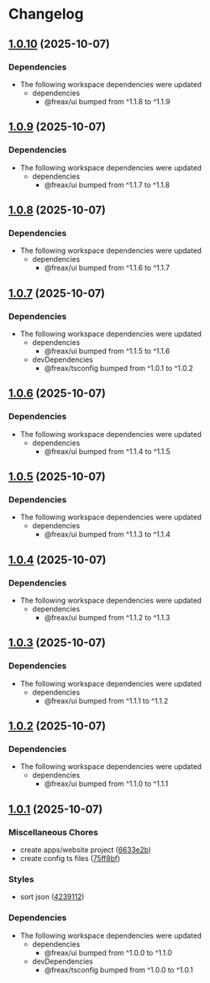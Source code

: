 # Changelog

## [1.0.10](https://github.com/freax-io/freax/compare/website-v1.0.9...website-v1.0.10) (2025-10-07)


### Dependencies

* The following workspace dependencies were updated
  * dependencies
    * @freax/ui bumped from ^1.1.8 to ^1.1.9

## [1.0.9](https://github.com/freax-io/freax/compare/website-v1.0.8...website-v1.0.9) (2025-10-07)


### Dependencies

* The following workspace dependencies were updated
  * dependencies
    * @freax/ui bumped from ^1.1.7 to ^1.1.8

## [1.0.8](https://github.com/freax-io/freax/compare/website-v1.0.7...website-v1.0.8) (2025-10-07)


### Dependencies

* The following workspace dependencies were updated
  * dependencies
    * @freax/ui bumped from ^1.1.6 to ^1.1.7

## [1.0.7](https://github.com/freax-io/freax/compare/website-v1.0.6...website-v1.0.7) (2025-10-07)


### Dependencies

* The following workspace dependencies were updated
  * dependencies
    * @freax/ui bumped from ^1.1.5 to ^1.1.6
  * devDependencies
    * @freax/tsconfig bumped from ^1.0.1 to ^1.0.2

## [1.0.6](https://github.com/freax-io/freax/compare/website-v1.0.5...website-v1.0.6) (2025-10-07)


### Dependencies

* The following workspace dependencies were updated
  * dependencies
    * @freax/ui bumped from ^1.1.4 to ^1.1.5

## [1.0.5](https://github.com/freax-io/freax/compare/website-v1.0.4...website-v1.0.5) (2025-10-07)


### Dependencies

* The following workspace dependencies were updated
  * dependencies
    * @freax/ui bumped from ^1.1.3 to ^1.1.4

## [1.0.4](https://github.com/freax-io/freax/compare/website-v1.0.3...website-v1.0.4) (2025-10-07)


### Dependencies

* The following workspace dependencies were updated
  * dependencies
    * @freax/ui bumped from ^1.1.2 to ^1.1.3

## [1.0.3](https://github.com/freax-io/freax/compare/website-v1.0.2...website-v1.0.3) (2025-10-07)


### Dependencies

* The following workspace dependencies were updated
  * dependencies
    * @freax/ui bumped from ^1.1.1 to ^1.1.2

## [1.0.2](https://github.com/freax-io/freax/compare/website-v1.0.1...website-v1.0.2) (2025-10-07)


### Dependencies

* The following workspace dependencies were updated
  * dependencies
    * @freax/ui bumped from ^1.1.0 to ^1.1.1

## [1.0.1](https://github.com/freax-io/freax/compare/website-v1.0.0...website-v1.0.1) (2025-10-07)


### Miscellaneous Chores

* create apps/website project ([6633e2b](https://github.com/freax-io/freax/commit/6633e2b600972b53d1120a6f2a34f2beb79c9e20))
* create config ts files ([75ff8bf](https://github.com/freax-io/freax/commit/75ff8bf6e4d601bcef34aa395e1f87b7d08a1100))


### Styles

* sort json ([4239112](https://github.com/freax-io/freax/commit/423911260047525b5254643e93e58fb1a1d252cf))


### Dependencies

* The following workspace dependencies were updated
  * dependencies
    * @freax/ui bumped from ^1.0.0 to ^1.1.0
  * devDependencies
    * @freax/tsconfig bumped from ^1.0.0 to ^1.0.1

